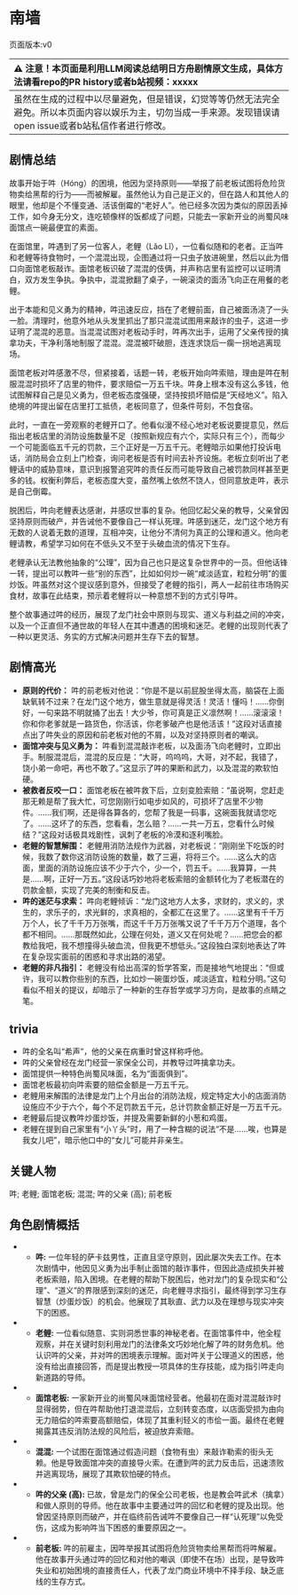 # 南墙
页面版本:v0
 

| :warning: 注意！本页面是利用LLM阅读总结明日方舟剧情原文生成，具体方法请看repo的PR history或者b站视频：xxxxx           |
|:----------------------------|
| 虽然在生成的过程中以尽量避免，但是错误，幻觉等等仍然无法完全避免。所以本页面内容以娱乐为主，切勿当成一手来源。发现错误请open issue或者b站私信作者进行修改。|



## 剧情总结
故事开始于吽（Hóng）的困境，他因为坚持原则——举报了前老板试图将危险货物卖给黑帮的行为——而被解雇。虽然他认为自己是正义的，但在路人和其他人的眼里，他却是个不懂变通、活该倒霉的“老好人”。他已经多次因为类似的原因丢掉工作，如今身无分文，连吃顿像样的饭都成了问题，只能去一家新开业的尚蜀风味面馆点一碗最便宜的素面。

在面馆里，吽遇到了另一位客人，老鲤（Lǎo Lǐ），一位看似随和的老者。正当吽和老鲤等待食物时，一个混混出现，企图通过将一只虫子放进碗里，然后以此为借口向面馆老板敲诈。面馆老板识破了混混的伎俩，并声称店里有监控可以证明清白，双方发生争执。争执中，混混掀翻了桌子，一碗滚烫的面汤飞向正在用餐的老鲤。

出于本能和见义勇为的精神，吽迅速反应，挡在了老鲤前面，自己被面汤浇了一头一脸。清理时，他意外地从头发里抓出了那只混混试图用来敲诈的虫子，这进一步证明了混混的恶意。当混混试图对老板动手时，吽再次出手，运用了父亲传授的擒拿功夫，干净利落地制服了混混。混混被吓破胆，连连求饶后一瘸一拐地逃离现场。

面馆老板对吽感激不尽，但紧接着，话题一转，老板开始向吽索赔，理由是吽在制服混混时损坏了店里的物件，要求赔偿一万五千块。吽身上根本没有这么多钱，他试图解释自己是见义勇为，但老板态度强硬，坚持按损坏赔偿是“天经地义”。陷入绝境的吽提出留在店里打工抵债，老板同意了，但条件苛刻，不包食宿。

此时，一直在一旁观察的老鲤开口了。他看似漫不经心地对老板说要提意见，然后指出老板店里的消防设施数量不足（按照新规应有六个，实际只有三个），而每少一个可能面临五千元的罚款，三个正好是一万五千元。老鲤暗示如果他打投诉电话，消防局会立刻上门检查，询问老板是否有时间去补齐设施。老板立刻听出了老鲤话中的威胁意味，意识到报警追究吽的责任反而可能导致自己被罚款同样甚至更多的钱。权衡利弊后，老板态度大变，虽然嘴上依然不饶人，但同意放走吽，表示是自己倒霉。

脱困后，吽向老鲤表达感谢，并感叹世事的复杂。他回忆起父亲的教导，父亲曾因坚持原则而破产，并告诫他不要像自己一样认死理。吽感到迷茫，龙门这个地方有无数的人说着无数的道理，互相冲突，让他分不清何为真正的公理和道义。他向老鲤请教，希望学习如何在不低头又不至于头破血流的情况下生存。

老鲤承认无法教他抽象的“公理”，因为自己也只是这复杂世界中的一员。但他话锋一转，提出可以教吽一些“别的东西”，比如如何炒一碗“咸淡适宜，粒粒分明”的蛋炒饭。吽虽然对这个提议感到意外，但接受了老鲤的指引，两人一起前往市场购买食材，故事在此结束，预示着老鲤将以一种意想不到的方式引导吽。

整个故事通过吽的经历，展现了龙门社会中原则与现实、道义与利益之间的冲突，以及一个正直但不通世故的年轻人在其中遭遇的困境和迷茫。老鲤的出现则代表了一种以更灵活、务实的方式解决问题并生存下去的智慧。
## 剧情高光
*   **原则的代价：** 吽的前老板对他说：“你是不是以前屁股坐得太高，脑袋在上面缺氧转不过来？在龙门这个地方，做生意就是得灵活！灵活！懂吗！......你倒好，一句来路不明就捅了出去！大少爷，你可真是正义凛然啊！......滚滚滚！你和你老爹就是一路货色，你活该，你老爹破产也是他活该！”这段对话直接点出了吽失业的原因和前老板对他的不屑，以及对坚持原则者的嘲讽。
*   **面馆冲突与见义勇为：** 吽看到混混敲诈老板，以及面汤飞向老鲤时，立即出手。制服混混后，混混的反应是：“大哥，呜呜呜，大哥，对不起，我错了，饶小弟一命吧，再也不敢了。”这显示了吽的果断和武力，以及混混的欺软怕硬。
*   **被救者反咬一口：** 面馆老板在被吽救下后，立刻变脸索赔：“虽说啊，您赶走那无赖是帮了我大忙，可您刚刚行如电步如风的，可损坏了店里不少物件。......我们啊，还是得各算各的，您帮了我是一码事，这碗面我就请您吃了。......这坏了的东西，您看看，怎么赔？......一共一万五，您看什么时候结？”这段对话极具戏剧性，讽刺了老板的冷漠和逐利嘴脸。
*   **老鲤的智慧解围：** 老鲤用消防法规作为武器，对老板说：“刚刚坐下吃饭的时候，我数了数你这消防设施的数量，数了三遍，将将三个。......这么大的店面，里面的消防设施应该不少于六个，少一个，罚五千。......我算算，一共是......啊，正好一万五。”这段话巧妙地将老板索赔的金额转化为了老板潜在的罚款金额，实现了完美的制衡和反击。
*   **吽的迷茫与求索：** 吽向老鲤倾诉：“龙门这地方人太多，求财的，求义的，求生的，求乐子的，求光鲜的，求真相的，全都汇在这里了。......这里有千千万万个人，长了千千万万张嘴，而这千千万万张嘴又说了千千万万个道理，各个都不相同。......那既然如此，公理在何处，道义又在何处呢？......把您会的都教给我吧，我不想撞得头破血流，但我更不想低头。”这段独白深刻地表达了吽在复杂现实面前的困惑和寻求出路的渴望。
*   **老鲤的非凡指引：** 老鲤没有给出高深的哲学答案，而是接地气地提出：“但或许，我可以教你些别的东西，比如炒一碗蛋炒饭，咸淡适宜，粒粒分明。”这句看似不相关的提议，却暗示了一种新的生存哲学或学习方向，是故事的点睛之笔。
## trivia
*   吽的全名叫“希声”，他的父亲在病重时曾这样称呼他。
*   吽的父亲曾经在龙门经营一家保全公司，并教导过吽擒拿功夫。
*   面馆提供一种特色尚蜀风味面，名为“面面俱到”。
*   面馆老板最初向吽索要的赔偿金额是一万五千元。
*   老鲤用来解围的法律是龙门上个月出台的消防法规，规定特定大小的店面消防设施应不少于六个，每个不足罚款五千元，总计罚款金额正好是一万五千元。
*   老鲤最后提议教吽炒蛋炒饭，并提及需要新鲜的小葱和鸡蛋。
*   老鲤在提到自己家里有“小丫头”时，用了一种含糊的说法“不是......唉，也算是我女儿吧”，暗示他口中的“女儿”可能并非亲生。
## 关键人物
吽; 老鲤; 面馆老板; 混混; 吽的父亲 (高); 前老板
## 角色剧情概括
-   *   **吽:** 一位年轻的萨卡兹男性，正直且坚守原则，因此屡次失去工作。在本次剧情中，他因见义勇为出手制止面馆的敲诈事件，但因此造成损失并被老板索赔，陷入困境。在老鲤的帮助下脱困后，他对龙门的复杂现实和“公理”、“道义”的界限感到深刻的迷茫，向老鲤寻求指引，最终得到学习生存智慧（炒蛋炒饭）的机会。他展现了其耿直、武力以及在理想与现实冲突下的困惑。
-   *   **老鲤:** 一位看似随意、实则洞悉世事的神秘老者。在面馆事件中，他全程观察，并在关键时刻利用龙门的法律条文巧妙地化解了吽的财务危机。他认识吽的父亲，并对吽的困境表示理解。面对吽关于公理道义的困惑，他没有给出直接回答，而是提出教授一项具体的生存技能，成为指引吽走向新道路的导师。
-   *   **面馆老板:** 一家新开业的尚蜀风味面馆经营者。他最初在面对混混敲诈时显得弱势，但在吽帮助他打退混混后，立刻转变态度，以店面受损为由向无力赔偿的吽索要高额赔偿，体现了其重利轻义的市侩一面。最终在老鲤揭露其违反消防法规的风险后，被迫放弃索赔。
-   *   **混混:** 一个试图在面馆通过假造问题（食物有虫）来敲诈勒索的街头无赖。他是导致面馆冲突的直接导火索。在遭到吽的武力反击后，迅速溃败并逃离现场，展现了其欺软怕硬的特点。
-   *   **吽的父亲 (高):** 已故，曾是龙门的保全公司老板，也是教会吽武术（擒拿）和做人原则的导师。他在故事中主要通过吽的回忆和老鲤的提及出现。他曾因坚持原则而破产，并在临终前告诫吽不要像自己一样“认死理”以免受伤，这成为影响吽当下困惑的重要原因之一。
-   *   **前老板:** 吽的前雇主，因吽举报其试图将危险货物卖给黑帮而将吽解雇。他在故事开头通过吽的回忆和对他的嘲讽（即使不在场）出现，是导致吽失业和初始困境的直接责任人，代表了龙门商业环境中不择手段、缺乏底线的生存方式。